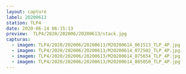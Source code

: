 ```yaml
---
layout: capture
label: 20200613
station: TLP4
date: 2020-06-14 06:15:13
preview:  TLP4/2020/202006/20200613/stack.jpg
capturas:
  - imagem: TLP4/2020/202006/20200613/M20200614_061513_TLP_4P.jpg
  - imagem: TLP4/2020/202006/20200613/M20200614_072502_TLP_4P.jpg
  - imagem: TLP4/2020/202006/20200613/M20200614_075654_TLP_4P.jpg
  - imagem: TLP4/2020/202006/20200613/M20200614_085050_TLP_4P.jpg
---
```

